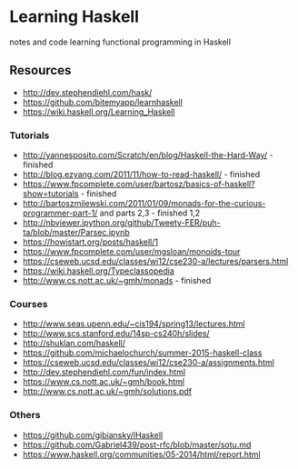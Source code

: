 # Learning Haskell
notes and code learning functional programming in Haskell

## Resources
* http://dev.stephendiehl.com/hask/
* https://github.com/bitemyapp/learnhaskell
* https://wiki.haskell.org/Learning_Haskell

### Tutorials

* http://yannesposito.com/Scratch/en/blog/Haskell-the-Hard-Way/ - finished
* http://blog.ezyang.com/2011/11/how-to-read-haskell/ - finished
* https://www.fpcomplete.com/user/bartosz/basics-of-haskell?show=tutorials - finished
* http://bartoszmilewski.com/2011/01/09/monads-for-the-curious-programmer-part-1/ and parts 2,3 - finished 1,2
* http://nbviewer.ipython.org/github/Tweety-FER/puh-ta/blob/master/Parsec.ipynb
* https://howistart.org/posts/haskell/1
* https://www.fpcomplete.com/user/mgsloan/monoids-tour
* https://cseweb.ucsd.edu/classes/wi12/cse230-a/lectures/parsers.html
* https://wiki.haskell.org/Typeclassopedia
* http://www.cs.nott.ac.uk/~gmh/monads - finished

### Courses
* http://www.seas.upenn.edu/~cis194/spring13/lectures.html
* http://www.scs.stanford.edu/14sp-cs240h/slides/
* http://shuklan.com/haskell/
* https://github.com/michaelochurch/summer-2015-haskell-class
* https://cseweb.ucsd.edu/classes/wi12/cse230-a/assignments.html
* http://dev.stephendiehl.com/fun/index.html
* https://www.cs.nott.ac.uk/~gmh/book.html
* http://www.cs.nott.ac.uk/~gmh/solutions.pdf

### Others
* https://github.com/gibiansky/IHaskell
* https://github.com/Gabriel439/post-rfc/blob/master/sotu.md
* https://www.haskell.org/communities/05-2014/html/report.html
